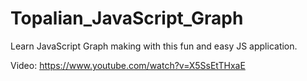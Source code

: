# Topalian_JavaScript_Graph
Learn JavaScript Graph making with this fun and easy JS application.

Video: https://www.youtube.com/watch?v=X5SsEtTHxaE
